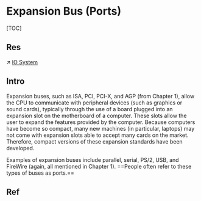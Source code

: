 # Expansion Bus (Ports)

[TOC]



## Res
↗ [IO System](../../../Computer%20Architecture/Computer%20Microarchitectures%20(Computer%20Organization)/🧝🏻‍♀️%20von%20Neumann%20Based%20Microarchitecture/IO%20System/IO%20System.md)



## Intro
Expansion buses, such as ISA, PCI, PCI-X, and AGP (from Chapter 1), allow the CPU to communicate with peripheral devices (such as graphics or sound cards), typically through the use of a board plugged into an expansion slot on the motherboard of a computer. These slots allow the user to expand the features provided by the computer. Because computers have become so compact, many new machines (in particular, laptops) may not come with expansion slots able to accept many cards on the market. Therefore, compact versions of these expansion standards have been developed.

Examples of expansion buses include parallel, serial, PS/2, USB, and FireWire (again, all mentioned in Chapter 1). ==People often refer to these types of buses as ports.==



## Ref

